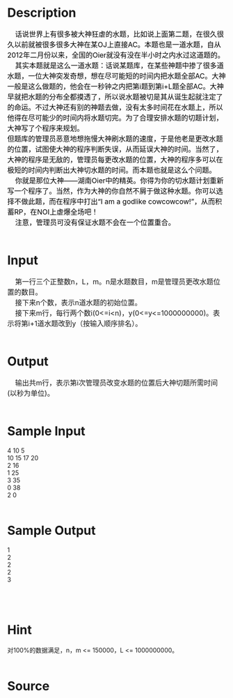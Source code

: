 
# Description

<div class="content"><div style="punctuation-wrap: simple"><span style="font-size: medium"><span style="color: black">    </span><span style="color: black">话说世界上有很多被大神狂虐的水题，比如说上面第二题，在很久很久以前就被很多很多大神在某</span><span style="color: black">OJ</span><span style="color: black">上直接</span><span style="color: black">AC</span><span style="color: black">。本题也是一道水题，自从</span><span style="color: black">2012</span><span style="color: black">年二月份以来，全国的</span><span style="color: black">Oier</span><span style="color: black">就没有没在半小时之内水过这道题的。</span></span></div>
<div style="punctuation-wrap: simple"><span style="font-size: medium"><span style="color: black">    </span><span style="color: black">其实本题就是这么一道水题：话说某题库，在某些神题中掺了很多道水题，一位大神突发奇想，想在尽可能短的时间内把水题全部</span><span style="color: black">AC</span><span style="color: black">。大神一般是这么做题的，他会在一秒钟之内把第</span><span style="color: black">i</span><span style="color: black">题到第</span><span style="color: black">i+L</span><span style="color: black">题全部</span><span style="color: black">AC</span><span style="color: black">。大神早就把水题的分布全都摸透了，所以说水题被切是其从诞生起就注定了的命运。不过大神还有别的神题去做，没有太多时间花在水题上，所以他得在尽可能少的时间内将水题切完。为了合理安排水题的切题计划，大神写了个程序来规划。</span></span></div>
<div style="punctuation-wrap: simple"><span style="font-size: medium"><span style="color: black">但题库的管理员恶意地想拖慢大神刷水题的速度，于是他老是更改水题的位置，试图使大神的程序判断失误，从而延误大神的时间。当然了，大神的程序是无敌的，管理员每更改水题的位置，大神的程序多可以在极短的时间内判断出大神切水题的时间。而本题也就是这么个问题。</span></span></div>
<div style="punctuation-wrap: simple"><span style="font-size: medium"><span style="color: black">    </span><span style="color: black">你就是那位大神</span><span style="color: black">——</span><span style="color: black">湖南</span><span style="color: black">Oier</span><span style="color: black">中的精英。你得为你的切水题计划重新写一个程序了。当然，作为大神的你自然不屑于做这种水题。你可以选择不做此题，而在程序中打出“</span><span style="color: black">I am a godlike cowcowcow!</span><span style="color: black">”，从而积蓄</span><span style="color: black">RP</span><span style="color: black">，在</span><span style="color: black">NOI</span><span style="color: black">上虐爆全场吧！</span></span></div>
<div style="punctuation-wrap: simple"><span style="font-size: medium"><span style="color: black">    </span><span style="color: black">注意，管理员可没有保证水题不会在一个位置重合。</span></span></div>
<div style="punctuation-wrap: simple"><span style="font-size: medium"> </span></div></div>

# Input

<div class="content"><div style="punctuation-wrap: simple"><span style="font-size: medium">    第一行三个正整数n，L，m。n是水题数目，m是管理员更改水题位置的数目。 </span></div>
<div style="punctuation-wrap: simple"><span style="font-size: medium">    接下来n个数，表示n道水题的初始位置。</span></div>
<div style="punctuation-wrap: simple"><span style="font-size: medium">    接下来m行，每行两个数i(0&lt;=i&lt;n)，y(0&lt;=y&lt;=1000000000)。表示将第i+1道水题改到y（按输入顺序排名）。</span></div>
<div style="punctuation-wrap: simple"><span style="font-size: medium"> </span></div></div>

# Output

<div class="content"><div style="punctuation-wrap: simple"><span style="font-size: medium">    输出共m行，表示第i次管理员改变水题的位置后大神切题所需时间(以秒为单位)。</span></div>
<div style="punctuation-wrap: simple"><span style="font-size: medium"> </span></div></div>

# Sample Input

<div class="content"><span class="sampledata">4 10 5<br/>
10 15 17 20<br/>
2 16<br/>
1 25<br/>
3 35<br/>
0 38<br/>
2 0<br/>
 <br/>
</span></div>

# Sample Output

<div class="content"><span class="sampledata">1<br/>
2<br/>
2<br/>
2<br/>
3 <br/>
 <br/>
 <br/>
 <br/>
 </span></div>

# Hint

<div class="content"><p></p><p>对100%的数据满足，n，m &lt;= 150000，L &lt;= 1000000000。<br/><br/>
</p><p></p></div>

# Source

<div class="content"><p><a href="problemset.php?search="></a></p></div>

